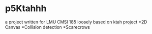 # p5Ktahhh
a project written for LMU CMSI 185
loosely based on ktah project
  *2D Canvas
  *Collision detection
  *Scarecrows

